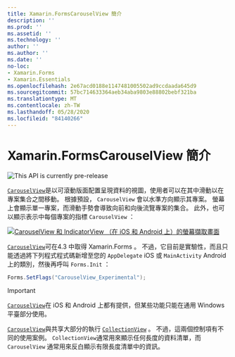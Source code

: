 ```yaml
---
title: Xamarin.FormsCarouselView 簡介
description: ''
ms.prod: ''
ms.assetid: ''
ms.technology: ''
author: ''
ms.author: ''
ms.date: ''
no-loc:
- Xamarin.Forms
- Xamarin.Essentials
ms.openlocfilehash: 2e67acd0188e1147481005502ad9ccdaada645d9
ms.sourcegitcommit: 57bc714633364aeb34aba9803e88802bebf321ba
ms.translationtype: MT
ms.contentlocale: zh-TW
ms.lasthandoff: 05/28/2020
ms.locfileid: "84140266"
---
```

# <a name="xamarinforms-carouselview-introduction"></a>Xamarin.FormsCarouselView 簡介

![](~/media/shared/preview.png "This API is currently pre-release")

[`CarouselView`](xref:Xamarin.Forms.CarouselView)是以可滾動版面配置呈現資料的視圖，使用者可以在其中滑動以在專案集合之間移動。 根據預設， `CarouselView` 會以水準方向顯示其專案。 螢幕上會顯示單一專案，而滑動手勢會導致向前和向後流覽專案的集合。 此外，也可以顯示表示中每個專案的指標 `CarouselView` ：

[![CarouselView 和 IndicatorView （在 iOS 和 Android 上）的螢幕擷取畫面](populate-data-images/indicators.png "IndicatorView 圓形")](populate-data-images/indicators-large.png#lightbox "IndicatorView 圓形")

[`CarouselView`](xref:Xamarin.Forms.CarouselView)可在4.3 中取得 Xamarin.Forms 。 不過，它目前是實驗性，而且只能透過將下列程式程式碼新增至您的 `AppDelegate` iOS 或 `MainActivity` Android 上的類別，然後再呼叫 `Forms.Init` ：

```csharp
Forms.SetFlags("CarouselView_Experimental");
```

> [!IMPORTANT]
> [`CarouselView`](xref:Xamarin.Forms.CarouselView)在 iOS 和 Android 上都有提供，但某些功能只能在通用 Windows 平臺部分使用。

[`CarouselView`](xref:Xamarin.Forms.CarouselView)與共享大部分的執行 [`CollectionView`](xref:Xamarin.Forms.CollectionView) 。 不過，這兩個控制項有不同的使用案例。 `CollectionView`通常用來顯示任何長度的資料清單，而 `CarouselView` 通常用來反白顯示有限長度清單中的資訊。
